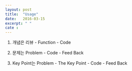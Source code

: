 ```yaml
---
layout: post
title:  "Usage"
date:   2016-03-15
excerpt: " "
cate : 
---
```



1. 개념은 리뷰 - Function - Code

2. 문제는 Problem - Code - Feed Back

3. Key Point는 Problem - The Key Point - Code - Feed Back